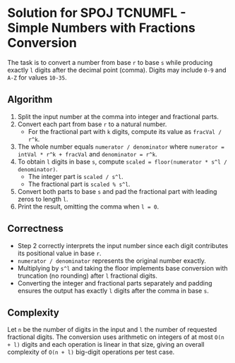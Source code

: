 # Solution for SPOJ TCNUMFL - Simple Numbers with Fractions Conversion

The task is to convert a number from base `r` to base `s` while producing
exactly `l` digits after the decimal point (comma). Digits may include `0-9`
and `A-Z` for values `10-35`.

## Algorithm

1. Split the input number at the comma into integer and fractional parts.
2. Convert each part from base `r` to a natural number.
   - For the fractional part with `k` digits, compute its value as
     `fracVal / r^k`.
3. The whole number equals
   `numerator / denominator` where
   `numerator = intVal * r^k + fracVal` and `denominator = r^k`.
4. To obtain `l` digits in base `s`, compute
   `scaled = floor(numerator * s^l / denominator)`.
   - The integer part is `scaled / s^l`.
   - The fractional part is `scaled % s^l`.
5. Convert both parts to base `s` and pad the fractional part with leading
   zeros to length `l`.
6. Print the result, omitting the comma when `l = 0`.

## Correctness

- Step 2 correctly interprets the input number since each digit contributes
  its positional value in base `r`.
- `numerator / denominator` represents the original number exactly.
- Multiplying by `s^l` and taking the floor implements base conversion with
  truncation (no rounding) after `l` fractional digits.
- Converting the integer and fractional parts separately and padding ensures
  the output has exactly `l` digits after the comma in base `s`.

## Complexity

Let `n` be the number of digits in the input and `l` the number of requested
fractional digits. The conversion uses arithmetic on integers of at most
`O(n + l)` digits and each operation is linear in that size, giving an overall
complexity of `O(n + l)` big-digit operations per test case.
